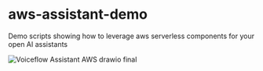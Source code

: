 # aws-assistant-demo
Demo scripts showing how to leverage aws serverless components for your open AI assistants



![Voiceflow Assistant AWS drawio final](https://github.com/empowerment-ai/aws-assistant-demo/assets/12547344/741997bd-e218-4a2e-bc62-3a7e0af56d2c)
